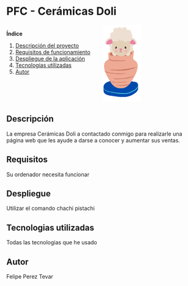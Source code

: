 # PFC - Cerámicas Doli

<div style="display: flex; flex-direction: row;">
  <div style="flex: 1;">

**Índice** 
1. [Descripción del proyecto](#descripción) 
2. [Requisitos de funcionamiento](#requisitos) 
3. [Despliegue de la aplicación](#despliegue) 
4. [Tecnologias utilizadas](#tecnologias-utilizadas) 
5. [Autor](#autor)

  </div>
  <div style="flex: 1;">
    <img src="./src/assets/imagenes/doli-logo.png" alt="Doli Icono" style="width: 100px; height: 200px;">
  </div>
</div>

## Descripción

La empresa Cerámicas Doli a contactado conmigo para realizarle 
una página web que les ayude a darse a conocer y aumentar sus ventas.


## Requisitos

Su ordenador necesita funcionar

## Despliegue 

Utilizar el comando chachi pistachi

## Tecnologias utilizadas 

Todas las tecnologias que he usado

## Autor 

Felipe Perez Tevar
